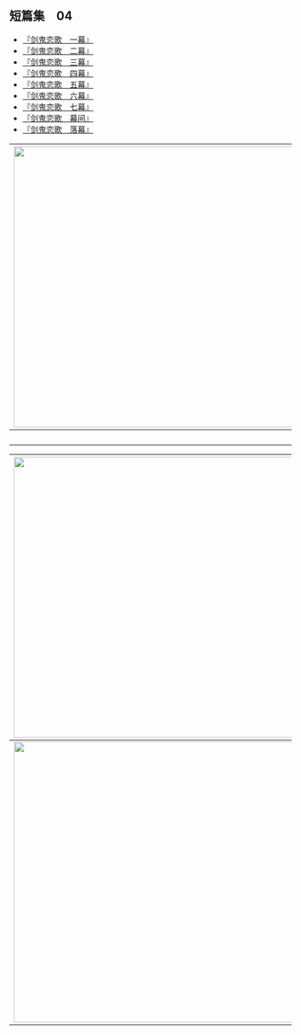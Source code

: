 ## 短篇集　04

- [『剑鬼恋歌　一幕』](01.html)
- [『剑鬼恋歌　二幕』](02.html)
- [『剑鬼恋歌　三幕』](03.html)
- [『剑鬼恋歌　四幕』](04.html)
- [『剑鬼恋歌　五幕』](05.html)
- [『剑鬼恋歌　六幕』](06.html)
- [『剑鬼恋歌　七幕』](07.html)
- [『剑鬼恋歌　幕间』](08.html)
- [『剑鬼恋歌　落幕』](09.html)

| <img width="500" src="/res/img/article/chapter999/short04/00-a.jpg" /> | <img width="500" src="/res/img/article/chapter999/short04/00-b.jpg" /> | <img width="500" src="/res/img/article/chapter999/short04/11.jpg" /> |
|:------:|:------:|:------:|
| 　 | 　 | 　 |


| <img width="500" src="/res/img/article/chapter999/short04/12.jpg" /> | <img width="500" src="/res/img/article/chapter999/short04/13.jpg" /> |
|:------:|:------:|
| <img width="500" src="/res/img/article/chapter999/short04/14.jpg" /> | <img width="500" src="/res/img/article/chapter999/short04/15.jpg" /> |

